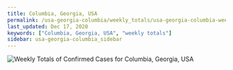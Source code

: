```yaml
---
title: Columbia, Georgia, USA
permalink: /usa-georgia-columbia/weekly_totals/usa-georgia-columbia-weekly_totals.html
last_updated: Dec 17, 2020
keywords: ["Columbia, Georgia, USA", "weekly totals"]
sidebar: usa-georgia-columbia_sidebar
---
```


![Weekly Totals of Confirmed Cases for Columbia, Georgia, USA](/covid_tracker/images/graphs/usa-georgia-columbia-weekly_totals_graph.png)
